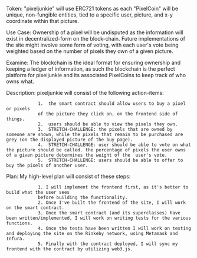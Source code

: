 Token:          "pixeljunkie" will use ERC721 tokens as each "PixelCoin" will be unique,
                non-fungible entities, tied to a specific user, picture, and x-y coordinate
                within that picture.

Use Case:       Ownership of a pixel will be undisputed as the information will exist
                in decentralized-form on the block-chain. Future implementations of the site
                might involve some form of voting, with each user's vote being weighted
                based on the number of pixels they own of a given picture.

Examine:        The blockchain is the ideal format for ensuring ownership and keeping a
                ledger of information, as such the blockchain is the perfect platform
                for pixeljunkie and its associated PixelCoins to keep track of who owns what.

Description:    pixeljunkie will consist of the following action-items:

                1.  the smart contract should allow users to buy a pixel or pixels
                of the picture they click on, on the frontend side of things.
                2.  users should be able to view the pixels they own.
                3.  STRETCH-CHALLENGE: the pixels that are owned by someone are shown, while the pixels that remain to be purchased are grey (on the displayed picture of the buy page).
                4.  STRETCH-CHALLENGE: user should be able to vote on what the picture should be called. the percentage of pixels the user owns of a given picture determines the weight of the  user's vote.
                5.  STRETCH-CHALLENGE: users should be able to offer to buy the pixels of another user.

Plan:           My high-level plan will consist of these steps:

                1. I will implement the frontend first, as it's better to build what the user sees
                before building the functionality.
                2. Once I've built the frontend of the site, I will work on the smart contract.
                3. Once the smart contract (and its superclasses) have been written/implemented, I will work on writing tests for the various functions.
                4. Once the tests have been written I will work on testing and deploying the site on the Rinkeby network, using Metamask and Infura.
                5. Finally with the contract deployed, I will sync my frontend with the contract by utilizing web3.js.

